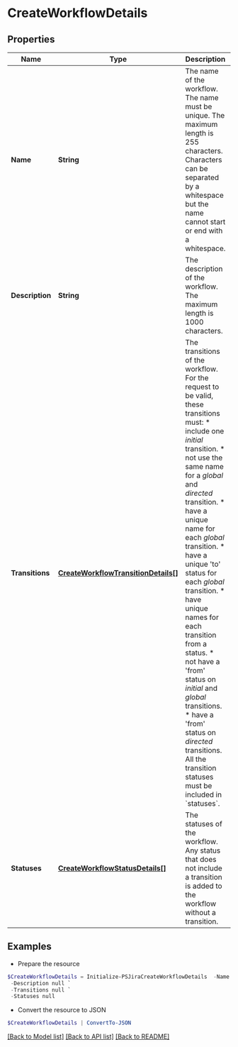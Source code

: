 # CreateWorkflowDetails
## Properties

Name | Type | Description | Notes
------------ | ------------- | ------------- | -------------
**Name** | **String** | The name of the workflow. The name must be unique. The maximum length is 255 characters. Characters can be separated by a whitespace but the name cannot start or end with a whitespace. | 
**Description** | **String** | The description of the workflow. The maximum length is 1000 characters. | [optional] 
**Transitions** | [**CreateWorkflowTransitionDetails[]**](CreateWorkflowTransitionDetails.md) | The transitions of the workflow. For the request to be valid, these transitions must:   *  include one *initial* transition.  *  not use the same name for a *global* and *directed* transition.  *  have a unique name for each *global* transition.  *  have a unique &#39;to&#39; status for each *global* transition.  *  have unique names for each transition from a status.  *  not have a &#39;from&#39; status on *initial* and *global* transitions.  *  have a &#39;from&#39; status on *directed* transitions.  All the transition statuses must be included in &#x60;statuses&#x60;. | 
**Statuses** | [**CreateWorkflowStatusDetails[]**](CreateWorkflowStatusDetails.md) | The statuses of the workflow. Any status that does not include a transition is added to the workflow without a transition. | 

## Examples

- Prepare the resource
```powershell
$CreateWorkflowDetails = Initialize-PSJiraCreateWorkflowDetails  -Name null `
 -Description null `
 -Transitions null `
 -Statuses null
```

- Convert the resource to JSON
```powershell
$CreateWorkflowDetails | ConvertTo-JSON
```

[[Back to Model list]](../README.md#documentation-for-models) [[Back to API list]](../README.md#documentation-for-api-endpoints) [[Back to README]](../README.md)

